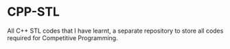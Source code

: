 # CPP-STL
All C++ STL codes that I have learnt, a separate repository to store all codes required for Competitive Programming.
